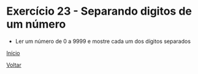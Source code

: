 # Exercício 23 - Separando digitos de um número

- Ler um número de 0 a 9999 e mostre cada um dos dígitos separados

[Início](https://github.com/NandesLima/desafios-python)

[Voltar](https://github.com/NandesLima/desafios-python/tree/main/03.%20Usando%20m%C3%B3dulos%20Python)